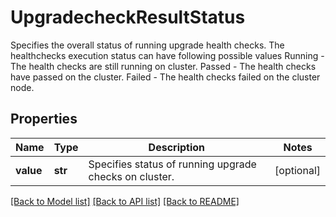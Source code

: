 # UpgradecheckResultStatus

Specifies the overall  status of running upgrade health checks. The healthchecks execution status can have following possible values Running - The health checks are still running on cluster. Passed - The health checks have passed on the cluster. Failed - The health checks failed on the cluster node.

## Properties
Name | Type | Description | Notes
------------ | ------------- | ------------- | -------------
**value** | **str** | Specifies status of running upgrade checks on cluster. | [optional] 

[[Back to Model list]](../README.md#documentation-for-models) [[Back to API list]](../README.md#documentation-for-api-endpoints) [[Back to README]](../README.md)



